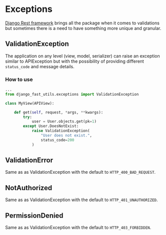 # Exceptions

[Django Rest framework](https://www.django-rest-framework.org/) brings all the package
when it comes to validations but sometimes there is a need to have something more unique
and granular.

## ValidationException

The application on any level (view, model, serializer) can raise an exception similar to APIException
but with the possibility of providing different `status_code` and message details.

### How to use

```python
...
from django_fast_utils.exceptions import ValidationException

class MyView(APIView):

    def get(self, request, *args, **kwargs):
        try:
            user = User.objects.get(pk=1)
        except User.DoesNotExist:
            raise ValidationException(
                "User does not exist.",
                status_code=200
            )
```

## ValidationError

Same as as ValidationException with the default to `HTTP_400_BAD_REQUEST`.

## NotAuthorized

Same as as ValidationException with the default to `HTTP_401_UNAUTHORIZED`.

## PermissionDenied

Same as as ValidationException with the default to `HTTP_403_FORBIDDEN`.
